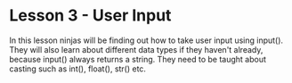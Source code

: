 # Lesson 3 - User Input

In this lesson ninjas will be finding out how to take user input using input(). They will also learn about different data types if they haven't already, because input() always returns a string. They need to be taught about casting such as int(), float(), str() etc.
